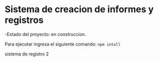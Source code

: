 <h1> Sistema de creacion de informes y registros</h1>
-Estado del proyecto: en construccion.

Para ejecutar ingresa el siguiente comando:
```npm intall```

sistema de registro 2
